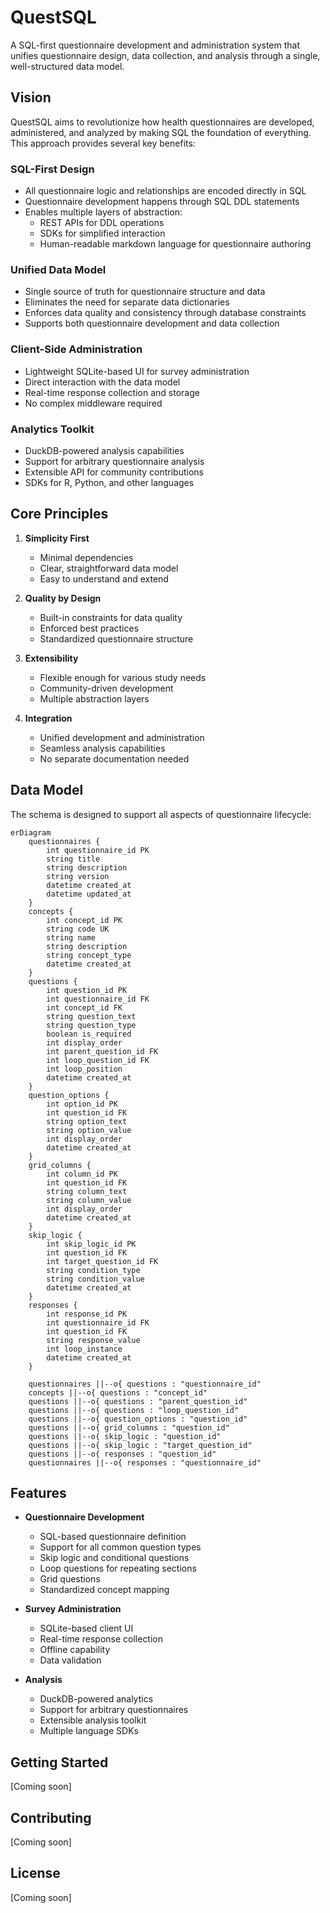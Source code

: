 # QuestSQL

A SQL-first questionnaire development and administration system that unifies questionnaire design, data collection, and analysis through a single, well-structured data model.

## Vision

QuestSQL aims to revolutionize how health questionnaires are developed, administered, and analyzed by making SQL the foundation of everything. This approach provides several key benefits:

### SQL-First Design
- All questionnaire logic and relationships are encoded directly in SQL
- Questionnaire development happens through SQL DDL statements
- Enables multiple layers of abstraction:
  - REST APIs for DDL operations
  - SDKs for simplified interaction
  - Human-readable markdown language for questionnaire authoring

### Unified Data Model
- Single source of truth for questionnaire structure and data
- Eliminates the need for separate data dictionaries
- Enforces data quality and consistency through database constraints
- Supports both questionnaire development and data collection

### Client-Side Administration
- Lightweight SQLite-based UI for survey administration
- Direct interaction with the data model
- Real-time response collection and storage
- No complex middleware required

### Analytics Toolkit
- DuckDB-powered analysis capabilities
- Support for arbitrary questionnaire analysis
- Extensible API for community contributions
- SDKs for R, Python, and other languages

## Core Principles

1. **Simplicity First**
   - Minimal dependencies
   - Clear, straightforward data model
   - Easy to understand and extend

2. **Quality by Design**
   - Built-in constraints for data quality
   - Enforced best practices
   - Standardized questionnaire structure

3. **Extensibility**
   - Flexible enough for various study needs
   - Community-driven development
   - Multiple abstraction layers

4. **Integration**
   - Unified development and administration
   - Seamless analysis capabilities
   - No separate documentation needed

## Data Model

The schema is designed to support all aspects of questionnaire lifecycle:

```mermaid
erDiagram
    questionnaires {
        int questionnaire_id PK
        string title
        string description
        string version
        datetime created_at
        datetime updated_at
    }
    concepts {
        int concept_id PK
        string code UK
        string name
        string description
        string concept_type
        datetime created_at
    }
    questions {
        int question_id PK
        int questionnaire_id FK
        int concept_id FK
        string question_text
        string question_type
        boolean is_required
        int display_order
        int parent_question_id FK
        int loop_question_id FK
        int loop_position
        datetime created_at
    }
    question_options {
        int option_id PK
        int question_id FK
        string option_text
        string option_value
        int display_order
        datetime created_at
    }
    grid_columns {
        int column_id PK
        int question_id FK
        string column_text
        string column_value
        int display_order
        datetime created_at
    }
    skip_logic {
        int skip_logic_id PK
        int question_id FK
        int target_question_id FK
        string condition_type
        string condition_value
        datetime created_at
    }
    responses {
        int response_id PK
        int questionnaire_id FK
        int question_id FK
        string response_value
        int loop_instance
        datetime created_at
    }

    questionnaires ||--o{ questions : "questionnaire_id"
    concepts ||--o{ questions : "concept_id"
    questions ||--o{ questions : "parent_question_id"
    questions ||--o{ questions : "loop_question_id"
    questions ||--o{ question_options : "question_id"
    questions ||--o{ grid_columns : "question_id"
    questions ||--o{ skip_logic : "question_id"
    questions ||--o{ skip_logic : "target_question_id"
    questions ||--o{ responses : "question_id"
    questionnaires ||--o{ responses : "questionnaire_id"
```

## Features

- **Questionnaire Development**
  - SQL-based questionnaire definition
  - Support for all common question types
  - Skip logic and conditional questions
  - Loop questions for repeating sections
  - Grid questions
  - Standardized concept mapping

- **Survey Administration**
  - SQLite-based client UI
  - Real-time response collection
  - Offline capability
  - Data validation

- **Analysis**
  - DuckDB-powered analytics
  - Support for arbitrary questionnaires
  - Extensible analysis toolkit
  - Multiple language SDKs

## Getting Started

[Coming soon]

## Contributing

[Coming soon]

## License

[Coming soon] 